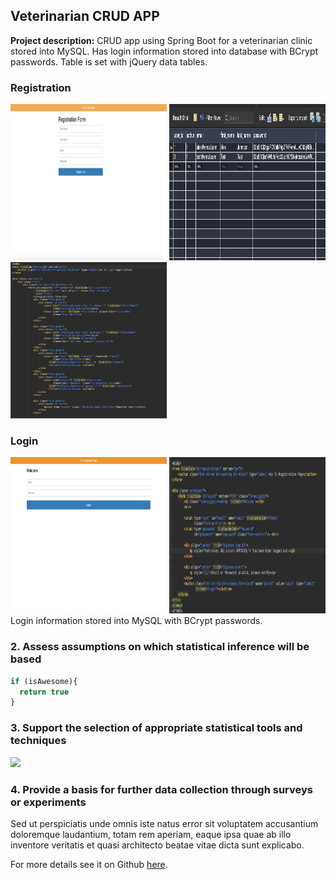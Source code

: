 ## Veterinarian CRUD APP

**Project description:** CRUD app using Spring Boot for a veterinarian clinic stored into MySQL. Has login information stored into database with BCrypt passwords. Table is set with jQuery data tables.

### Registration

[<img src="images/registrationform.png?raw=true" width="250" height="250"/>](https://raw.githubusercontent.com/kj2386/vetapp/master/images/registrationform.png)
[<img src="images/usersql.png?raw=true" width="250" height="250"/>](https://raw.githubusercontent.com/kj2386/vetapp/master/images/usersql.png)
[<img src="images/registration.png?raw=true" width="250" height="250"/>](https://raw.githubusercontent.com/kj2386/vetapp/master/images/registration.png)


### Login
[<img src="images/login.png?raw=true" width="250" height="250"/>](https://raw.githubusercontent.com/kj2386/vetapp/master/images/login.png)
[<img src="images/logincode.png?raw=true" width="250" height="250"/>](https://raw.githubusercontent.com/kj2386/vetapp/master/images/logincode.png)
<br>
Login information stored into MySQL with BCrypt passwords. 

### 2. Assess assumptions on which statistical inference will be based

```javascript
if (isAwesome){
  return true
}
```

### 3. Support the selection of appropriate statistical tools and techniques

<img src="images/dummy_thumbnail.jpg?raw=true"/>

### 4. Provide a basis for further data collection through surveys or experiments

Sed ut perspiciatis unde omnis iste natus error sit voluptatem accusantium doloremque laudantium, totam rem aperiam, eaque ipsa quae ab illo inventore veritatis et quasi architecto beatae vitae dicta sunt explicabo. 

For more details see it on Github [here](https://github.com/kj2386/vetapp).
